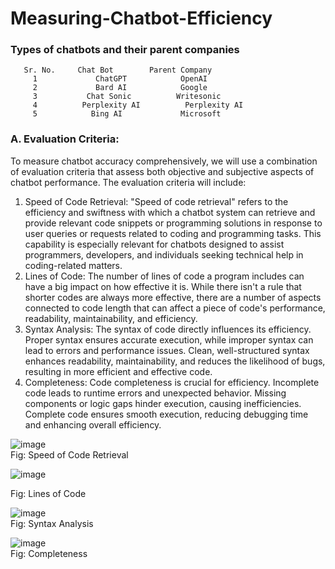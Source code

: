 # Measuring-Chatbot-Efficiency

### Types of chatbots and their parent companies
       Sr. No. 	   Chat Bot	       Parent Company
         1	           ChatGPT	          OpenAI
         2	           Bard AI	          Google
         3	         Chat Sonic	         Writesonic
         4	        Perplexity AI	       Perplexity AI
         5	          Bing AI	          Microsoft
 

### A. Evaluation Criteria:

To measure chatbot accuracy comprehensively, we will use a combination of evaluation criteria that assess both objective and subjective aspects of chatbot performance. The evaluation criteria will include:

1.	Speed of Code Retrieval:
"Speed of code retrieval" refers to the efficiency and swiftness with which a chatbot system can retrieve and provide relevant code snippets or programming solutions in response to user queries or requests related to coding and programming tasks. This capability is especially relevant for chatbots designed to assist programmers, developers, and individuals seeking technical help in coding-related matters.
2.	Lines of Code: 
The number of lines of code a program includes can have a big impact on how effective it is. While there isn't a rule that shorter codes are always more effective, there are a number of aspects connected to code length that can affect a piece of code's performance, readability, maintainability, and efficiency.
3.	Syntax Analysis:
The syntax of code directly influences its efficiency. Proper syntax ensures accurate execution, while improper syntax can lead to errors and performance issues. Clean, well-structured syntax enhances readability, maintainability, and reduces the likelihood of bugs, resulting in more efficient and effective code.
4.	Completeness: 
Code completeness is crucial for efficiency. Incomplete code leads to runtime errors and unexpected behavior. Missing components or logic gaps hinder execution, causing inefficiencies. Complete code ensures smooth execution, reducing debugging time and enhancing overall efficiency.


![image](https://github.com/zeelpatel7/Measuring-Chatbot-Efficiency/assets/66508195/a38ca680-34ee-4700-81cf-e507214b77cd) <br />
Fig: Speed of Code Retrieval 

![image](https://github.com/zeelpatel7/Measuring-Chatbot-Efficiency/assets/66508195/36d8b9ec-2e2d-434a-a00c-7e3f2a3a9be3) <br />

Fig: Lines of Code

![image](https://github.com/zeelpatel7/Measuring-Chatbot-Efficiency/assets/66508195/10e61909-a842-4cb6-bbc6-f48c0a7b5fcd) <br />
Fig: Syntax Analysis

![image](https://github.com/zeelpatel7/Measuring-Chatbot-Efficiency/assets/66508195/07e995a1-ea28-4b94-bc43-705daf5f2f7d) <br />
Fig: Completeness






